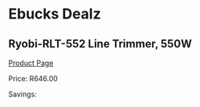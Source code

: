 
# Ebucks Dealz
## Ryobi-RLT-552 Line Trimmer, 550W
[Product Page](https://www.ebucks.com/web/shop/productSelected.do?prodId=1220092820&catId=363410833)

Price: R646.00

Savings: 


	